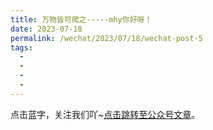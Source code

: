 ```yaml
---
title: 万物皆可爬之-----mhy你好呀！
date: 2023-07-18
permalink: /wechat/2023/07/18/wechat-post-5
tags:
  - 
  - 
  - 
  - 
---
```


点击蓝字，关注我们吖~[点击跳转至公众号文章](http://mp.weixin.qq.com/s?__biz=MzkxNjM0MzQ0MQ==&mid=2247486057&idx=1&sn=99f05193daae9857e1e5625b9834901b&chksm=c1501597f6279c81c11913bcae625dbd84974753807bb4509299814247d16ff4c3bdce7c16bb#rd)。